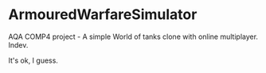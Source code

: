 ArmouredWarfareSimulator
========================

AQA COMP4 project - A simple World of tanks clone with online multiplayer. Indev.

It's ok, I guess.
